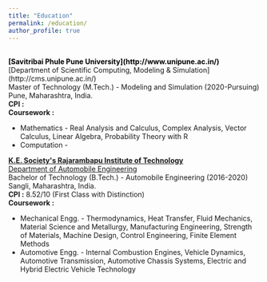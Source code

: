 ```yaml
---
title: "Education"
permalink: /education/
author_profile: true
---
```

<br>
<b><span style="color:black">[Savitribai Phule Pune University](http://www.unipune.ac.in/)</span></b><br>
[Department of Scientific Computing, Modeling & Simulation](http://cms.unipune.ac.in/)<br>
Master of Technology (M.Tech.) - Modeling and Simulation (2020-Pursuing)<br>
Pune, Maharashtra, India.<br>
<b>CPI :</b><br>
<b>Coursework :</b> 
<ul><li>Mathematics - Real Analysis and Calculus, Complex Analysis, Vector Calculus, Linear Algebra, Probability Theory with R</li>
<li>Computation - </li></ul>

<b><span style="color:black">[K.E. Society's Rajarambapu Institute of Technology](https://www.ritindia.edu/)</span></b><br>
[Department of Automobile Engineering](https://www.ritindia.edu/Automobile/)<br>
Bachelor of Technology (B.Tech.) - Automobile Engineering (2016-2020)<br>
Sangli, Maharashtra, India.<br>
<b>CPI :</b> 8.52/10 (First Class with Distinction)<br>
<b>Coursework :</b> 
<ul><li>Mechanical Engg. - Thermodynamics, Heat Transfer, Fluid Mechanics, Material Science and Metallurgy, Manufacturing Engineering, Strength of Materials, Machine Design, Control Engineering, Finite Element Methods</li>
<li>Automotive Engg. - Internal Combustion Engines, Vehicle Dynamics, Automotive Transmission, Automotive Chassis Systems, Electric and Hybrid Electric Vehicle Technology</li>
</ul>

